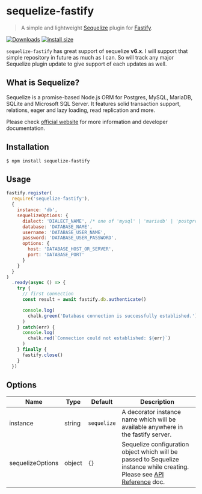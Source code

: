 # sequelize-fastify
> A simple and lightweight [Sequelize](https://sequelize.org/) plugin for [Fastify](https://github.com/fastify/fastify).

[![Downloads](https://img.shields.io/npm/dm/sequelize-fastify.svg)](https://npmjs.com/sequelize-fastify)
[![install size](https://packagephobia.com/badge?p=sequelize-fastify)](https://packagephobia.com/result?p=sequelize-fastify)

`sequelize-fastify` has great support of sequelize **v6.x**. I will support that simple repository in future as much as I can. So will track any major Sequelize plugin update to give support of each updates as well.

## What is Sequelize?
Sequelize is a promise-based Node.js ORM for Postgres, MySQL, MariaDB, SQLite and Microsoft SQL Server. It features solid transaction support, relations, eager and lazy loading, read replication and more.

Please check [official website](https://github.com/sequelize/sequelize) for more information and developer documentation.

## Installation
```
$ npm install sequelize-fastify
```

## Usage

```js
fastify.register(
  require('sequelize-fastify'),
  {
    instance: 'db',
    sequelizeOptions: {
      dialect: 'DIALECT_NAME', /* one of 'mysql' | 'mariadb' | 'postgres' | 'mssql' */
      database: 'DATABASE_NAME',
      username: 'DATABASE_USER_NAME',
      password: 'DATABASE_USER_PASSWORD',
      options: {
        host: 'DATABASE_HOST_OR_SERVER',
        port: 'DATABASE_PORT'
      }
    }
  }
)
  .ready(async () => {
    try {
      // first connection
      const result = await fastify.db.authenticate()

      console.log(
        chalk.green('Database connection is successfully established.')
      )
    } catch(err) {
      console.log(
        chalk.red(`Connection could not established: ${err}`)
      )
    } finally {
      fastify.close()
    }
  })
```

## Options
| Name               | Type       | Default          | Description                                                                       |
| ---                | ---        | ---              | ---                                                                               |
| instance           | string     | `sequelize`      | A decorator instance name which will be available anywhere in the fastify server. |
| sequelizeOptions   | object     | `{}`             | Sequelize configuration object which will be passed to Sequelize instance while creating. Please see [API Reference](https://sequelize.org/master/class/lib/sequelize.js~Sequelize.html#instance-constructor-constructor) doc. |

